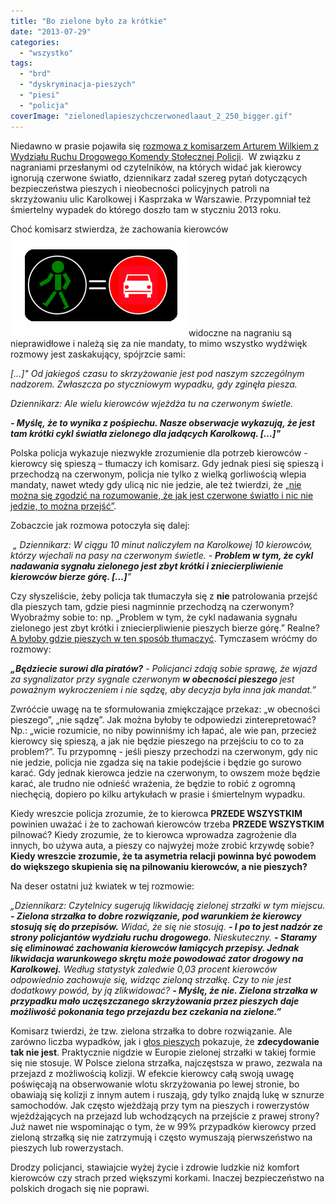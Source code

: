 ```yaml
---
title: "Bo zielone było za krótkie"
date: "2013-07-29"
categories: 
  - "wszystko"
tags: 
  - "brd"
  - "dyskryminacja-pieszych"
  - "piesi"
  - "policja"
coverImage: "zielonedlapieszychczerwonedlaaut_2_250_bigger.gif"
---
```


Niedawno w prasie pojawiła się [rozmowa z komisarzem Arturem Wilkiem z Wydziału Ruchu Drogowego Komendy Stołecznej Policji](http://warszawa.gazeta.pl/warszawa/1,34862,14308200,Kierowcy_bezkarni_na_czerwonym__Co_na_to_policja_.html?as=1).  W związku z nagraniami przesłanymi od czytelników, na których widać jak kierowcy ignorują czerwone światło, dziennikarz zadał szereg pytań dotyczących bezpieczeństwa pieszych i nieobecności policyjnych patroli na skrzyżowaniu ulic Karolkowej i Kasprzaka w Warszawie. Przypomniał też śmiertelny wypadek do którego doszło tam w styczniu 2013 roku.

Choć komisarz stwierdza, że zachowania kierowców ![ZielonedlaPieszychczerwonedlaAut_2_250_bigger](images/zielonedlapieszychczerwonedlaaut_2_250_bigger.gif)widoczne na nagraniu są nieprawidłowe i należą się za nie mandaty, to mimo wszystko wydźwięk rozmowy jest zaskakujący, spójrzcie sami:

_\[…\]" Od jakiegoś czasu to skrzyżowanie jest pod naszym szczególnym nadzorem. Zwłaszcza po styczniowym wypadku, gdy zginęła piesza._

_Dziennikarz: Ale wielu kierowców wjeżdża tu na czerwonym świetle._

**_\- Myślę, że to wynika z pośpiechu. Nasze obserwacje wykazują, że jest tam krótki cykl światła zielonego dla jadących Karolkową. \[…\]"_**

Polska policja wykazuje niezwykłe zrozumienie dla potrzeb kierowców - kierowcy się spieszą – tłumaczy ich komisarz. Gdy jednak piesi się spieszą i przechodzą na czerwonym, policja nie tylko z wielką gorliwością wlepia mandaty, nawet wtedy gdy ulicą nic nie jedzie, ale też twierdzi, że [„nie można się zgodzić na rozumowanie, że jak jest czerwone światło i nic nie jedzie, to można przejść”](http://m.natemat.pl/f8281289a992ed2dc4f06363c44ae12e,981,0,0,0.jpg).

Zobaczcie jak rozmowa potoczyła się dalej:

 _„ Dziennikarz: W ciągu 10 minut naliczyłem na Karolkowej 10 kierowców, którzy wjechali na pasy na czerwonym świetle. - **Problem w tym, że cykl nadawania sygnału zielonego jest zbyt krótki i zniecierpliwienie kierowców bierze górę. \[…\]**”_

Czy słyszeliście, żeby policja tak tłumaczyła się z **nie** patrolowania przejść dla pieszych tam, gdzie piesi nagminnie przechodzą na czerwonym? Wyobraźmy sobie to: np. „Problem w tym, że cykl nadawania sygnału zielonego jest zbyt krótki i zniecierpliwienie pieszych bierze górę.” Realne? [A byłoby gdzie pieszych w ten sposób tłumaczyć](http://www.youtube.com/watch?v=rWU-edwkyyc). Tymczasem wróćmy do rozmowy:

**_„Będziecie surowi dla piratów?_** _\- Policjanci zdają sobie sprawę, że wjazd za sygnalizator przy sygnale czerwonym **w obecności pieszego** jest poważnym wykroczeniem i nie sądzę, aby decyzja była inna jak mandat.”_

Zwróćcie uwagę na te sformułowania zmiękczające przekaz: „w obecności pieszego”, „nie sądzę”. Jak można byłoby te odpowiedzi zinterepretować? Np.: „wicie rozumicie, no niby powinniśmy ich łapać, ale wie pan, przecież kierowcy się spieszą, a jak nie będzie pieszego na przejściu to co to za problem?”. Tu przypomnę - jeśli pieszy przechodzi na czerwonym, gdy nic nie jedzie, policja nie zgadza się na takie podejście i będzie go surowo karać. Gdy jednak kierowca jedzie na czerwonym, to owszem może będzie karać, ale trudno nie odnieść wrażenia, że będzie to robić z ogromną niechęcią, dopiero po kilku artykułach w prasie i śmiertelnym wypadku.

Kiedy wreszcie policja zrozumie, że to kierowca **PRZEDE WSZYSTKIM** powinien uważać i że to zachowań kierowców trzeba **PRZEDE WSZYSTKIM** pilnować? Kiedy zrozumie, że to kierowca wprowadza zagrożenie dla innych, bo używa auta, a pieszy co najwyżej może zrobić krzywdę sobie? **Kiedy wreszcie zrozumie, że ta asymetria relacji powinna być powodem do większego skupienia się na pilnowaniu kierowców, a nie pieszych?**

Na deser ostatni już kwiatek w tej rozmowie:

_„Dziennikarz: Czytelnicy sugerują likwidację zielonej strzałki w tym miejscu._ _**\- Zielona strzałka to dobre rozwiązanie, pod warunkiem że kierowcy stosują się do przepisów.** Widać, że się nie stosują. **\- I po to jest nadzór ze strony policjantów wydziału ruchu drogowego.** Nieskuteczny. **\- Staramy się eliminować zachowania kierowców łamiących przepisy. Jednak likwidacja warunkowego skrętu może powodować zator drogowy na Karolkowej.** Według statystyk zaledwie 0,03 procent kierowców odpowiednio zachowuje się, widząc zieloną strzałkę. Czy to nie jest dodatkowy powód, by ją zlikwidować? **\- Myślę, że nie. Zielona strzałka w przypadku mało uczęszczanego skrzyżowania przez pieszych daje możliwość pokonania tego przejazdu bez czekania na zielone.”**_

Komisarz twierdzi, że tzw. zielona strzałka to dobre rozwiązanie. Ale zarówno liczba wypadków, jak i [głos pieszych](http://www.wprost.pl/blogi/joanna_gorzelinska/?B=2231) pokazuje, że **zdecydowanie tak nie jest**. Praktycznie nigdzie w Europie zielonej strzałki w takiej formie się nie stosuje. W Polsce zielona strzałka, najczęstsza w prawo, zezwala na przejazd z możliwością kolizji. W efekcie kierowcy całą swoją uwagę poświęcają na obserwowanie wlotu skrzyżowania po lewej stronie, bo obawiają się kolizji z innym autem i ruszają, gdy tylko znajdą lukę w sznurze samochodów. Jak często wjeżdżają przy tym na pieszych i rowerzystów wjeżdżających na przejazd lub wchodzących na przejście z prawej strony? Już nawet nie wspominając o tym, że w 99% przypadków kierowcy przed zieloną strzałką się nie zatrzymują i często wymuszają pierwszeństwo na pieszych lub rowerzystach.

Drodzy policjanci, stawiajcie wyżej życie i zdrowie ludzkie niż komfort kierowców czy strach przed większymi korkami. Inaczej bezpieczeństwo na polskich drogach się nie poprawi.
